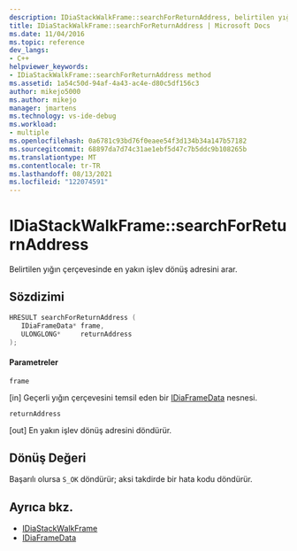 ```yaml
---
description: IDiaStackWalkFrame::searchForReturnAddress, belirtilen yığın çerçevesinde en yakın işlev dönüş adresini arar.
title: IDiaStackWalkFrame::searchForReturnAddress | Microsoft Docs
ms.date: 11/04/2016
ms.topic: reference
dev_langs:
- C++
helpviewer_keywords:
- IDiaStackWalkFrame::searchForReturnAddress method
ms.assetid: 1a54c50d-94af-4a43-ac4e-d80c5df156c3
author: mikejo5000
ms.author: mikejo
manager: jmartens
ms.technology: vs-ide-debug
ms.workload:
- multiple
ms.openlocfilehash: 0a6781c93bd76f0eaee54f3d134b34a147b57182
ms.sourcegitcommit: 68897da7d74c31ae1ebf5d47c7b5ddc9b108265b
ms.translationtype: MT
ms.contentlocale: tr-TR
ms.lasthandoff: 08/13/2021
ms.locfileid: "122074591"
---
```

# <a name="idiastackwalkframesearchforreturnaddress"></a>IDiaStackWalkFrame::searchForReturnAddress
Belirtilen yığın çerçevesinde en yakın işlev dönüş adresini arar.

## <a name="syntax"></a>Sözdizimi

```C++
HRESULT searchForReturnAddress ( 
   IDiaFrameData* frame,
   ULONGLONG*     returnAddress
);
```

#### <a name="parameters"></a>Parametreler
 `frame`

[in] Geçerli yığın çerçevesini temsil eden bir [IDiaFrameData](../../debugger/debug-interface-access/idiaframedata.md) nesnesi.

 `returnAddress`

[out] En yakın işlev dönüş adresini döndürür.

## <a name="return-value"></a>Dönüş Değeri
 Başarılı olursa `S_OK` döndürür; aksi takdirde bir hata kodu döndürür.

## <a name="see-also"></a>Ayrıca bkz.
- [IDiaStackWalkFrame](../../debugger/debug-interface-access/idiastackwalkframe.md)
- [IDiaFrameData](../../debugger/debug-interface-access/idiaframedata.md)
